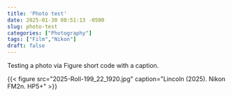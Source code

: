 ```yaml
---
title: 'Photo test'
date: 2025-01-30 08:51:13 -0500
slug: photo-test
categories: ["Photography"]
tags: ["Film","Nikon"]
draft: false
---
```


Testing a photo via Figure short code with a caption.

{{< figure src="2025-Roll-199_22_1920.jpg" caption="Lincoln (2025). Nikon FM2n. HP5+" >}}
